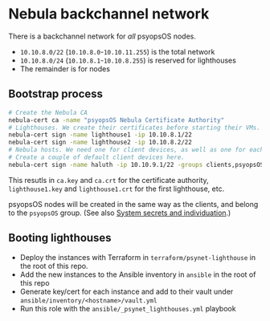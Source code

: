 # Nebula backchannel network

There is a backchannel network for _all_ psyopsOS nodes.

- `10.10.8.0/22` (`10.10.8.0`-`10.10.11.255`) is the total network
- `10.10.8.0/24` (`10.10.8.1`-`10.10.8.255`) is reserved for lighthouses
- The remainder is for nodes

## Bootstrap process

```sh
# Create the Nebula CA
nebula-cert ca -name "psyopsOS Nebula Certificate Authority"
# Lighthouses. We create their certificates before starting their VMs.
nebula-cert sign -name lighthouse1 -ip 10.10.8.1/22
nebula-cert sign -name lighthouse2 -ip 10.10.8.2/22
# Nebula hosts. We need one for client devices, as well as one for each psyopsOS node.
# Create a couple of default client devices here.
nebula-cert sign -name haluth -ip 10.10.9.1/22 -groups clients,psyopsOS
```

This resutls in `ca.key` and `ca.crt` for the certificate authority,
`lighthouse1.key` and `lighthouse1.crt` for the first lighthouse,
etc.

psyopsOS nodes will be created in the same way as the clients, and belong to the `psyopsOS` group.
(See also [System secrets and individuation](./system-secrets-individuation.md).)

## Booting lighthouses

- Deploy the instances with Terraform in `terraform/psynet-lighthouse` in the root of this repo.
- Add the new instances to the Ansible inventory in `ansible` in the root of this repo
- Generate key/cert for each instance and add to their vault under `ansible/inventory/<hostname>/vault.yml`
- Run this role with the `ansible/_psynet_lighthouses.yml` playbook
